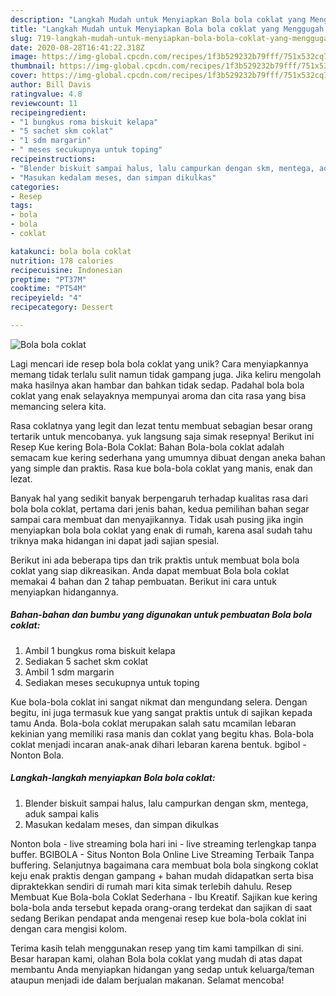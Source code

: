 ```yaml
---
description: "Langkah Mudah untuk Menyiapkan Bola bola coklat yang Menggugah Selera"
title: "Langkah Mudah untuk Menyiapkan Bola bola coklat yang Menggugah Selera"
slug: 719-langkah-mudah-untuk-menyiapkan-bola-bola-coklat-yang-menggugah-selera
date: 2020-08-28T16:41:22.318Z
image: https://img-global.cpcdn.com/recipes/1f3b529232b79fff/751x532cq70/bola-bola-coklat-foto-resep-utama.jpg
thumbnail: https://img-global.cpcdn.com/recipes/1f3b529232b79fff/751x532cq70/bola-bola-coklat-foto-resep-utama.jpg
cover: https://img-global.cpcdn.com/recipes/1f3b529232b79fff/751x532cq70/bola-bola-coklat-foto-resep-utama.jpg
author: Bill Davis
ratingvalue: 4.8
reviewcount: 11
recipeingredient:
- "1 bungkus roma biskuit kelapa"
- "5 sachet skm coklat"
- "1 sdm margarin"
- " meses secukupnya untuk toping"
recipeinstructions:
- "Blender biskuit sampai halus, lalu campurkan dengan skm, mentega, aduk sampai kalis"
- "Masukan kedalam meses, dan simpan dikulkas"
categories:
- Resep
tags:
- bola
- bola
- coklat

katakunci: bola bola coklat 
nutrition: 178 calories
recipecuisine: Indonesian
preptime: "PT37M"
cooktime: "PT54M"
recipeyield: "4"
recipecategory: Dessert

---
```



![Bola bola coklat](https://img-global.cpcdn.com/recipes/1f3b529232b79fff/751x532cq70/bola-bola-coklat-foto-resep-utama.jpg)

Lagi mencari ide resep bola bola coklat yang unik? Cara menyiapkannya memang tidak terlalu sulit namun tidak gampang juga. Jika keliru mengolah maka hasilnya akan hambar dan bahkan tidak sedap. Padahal bola bola coklat yang enak selayaknya mempunyai aroma dan cita rasa yang bisa memancing selera kita.

Rasa coklatnya yang legit dan lezat tentu membuat sebagian besar orang tertarik untuk mencobanya. yuk langsung saja simak resepnya! Berikut ini Resep Kue kering Bola-Bola Coklat: Bahan Bola-bola coklat adalah semacam kue kering sederhana yang umumnya dibuat dengan aneka bahan yang simple dan praktis. Rasa kue bola-bola coklat yang manis, enak dan lezat.

Banyak hal yang sedikit banyak berpengaruh terhadap kualitas rasa dari bola bola coklat, pertama dari jenis bahan, kedua pemilihan bahan segar sampai cara membuat dan menyajikannya. Tidak usah pusing jika ingin menyiapkan bola bola coklat yang enak di rumah, karena asal sudah tahu triknya maka hidangan ini dapat jadi sajian spesial.


Berikut ini ada beberapa tips dan trik praktis untuk membuat bola bola coklat yang siap dikreasikan. Anda dapat membuat Bola bola coklat memakai 4 bahan dan 2 tahap pembuatan. Berikut ini cara untuk menyiapkan hidangannya.

<!--inarticleads1-->

##### Bahan-bahan dan bumbu yang digunakan untuk pembuatan Bola bola coklat:

1. Ambil 1 bungkus roma biskuit kelapa
1. Sediakan 5 sachet skm coklat
1. Ambil 1 sdm margarin
1. Sediakan  meses secukupnya untuk toping


Kue bola-bola coklat ini sangat nikmat dan mengundang selera. Dengan begitu, ini juga termasuk kue yang sangat praktis untuk di sajikan kepada tamu Anda. Bola-bola coklat merupakan salah satu mcamilan lebaran kekinian yang memiliki rasa manis dan coklat yang begitu khas. Bola-bola coklat menjadi incaran anak-anak dihari lebaran karena bentuk. bgibol - Nonton Bola. 

<!--inarticleads2-->

##### Langkah-langkah menyiapkan Bola bola coklat:

1. Blender biskuit sampai halus, lalu campurkan dengan skm, mentega, aduk sampai kalis
1. Masukan kedalam meses, dan simpan dikulkas


Nonton bola - live streaming bola hari ini - live streaming terlengkap tanpa buffer. BGIBOLA - Situs Nonton Bola Online Live Streaming Terbaik Tanpa buffering. Selanjutnya bagaimana cara membuat bola bola singkong coklat keju enak praktis dengan gampang + bahan mudah didapatkan serta bisa dipraktekkan sendiri di rumah mari kita simak terlebih dahulu. Resep Membuat Kue Bola-bola Coklat Sederhana - Ibu Kreatif. Sajikan kue kering bola-bola anda tersebut kepada orang-orang terdekat dan sajikan di saat sedang Berikan pendapat anda mengenai resep kue bola-bola coklat ini dengan cara mengisi kolom. 

Terima kasih telah menggunakan resep yang tim kami tampilkan di sini. Besar harapan kami, olahan Bola bola coklat yang mudah di atas dapat membantu Anda menyiapkan hidangan yang sedap untuk keluarga/teman ataupun menjadi ide dalam berjualan makanan. Selamat mencoba!
